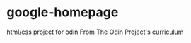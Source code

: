 # google-homepage
html/css project for odin
From The Odin Project's [curriculum](http://www.theodinproject.com/web-development-101/html-css)
